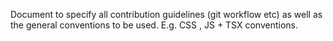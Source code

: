 Document to specify all contribution guidelines (git workflow etc) as well as the general conventions to be used. E.g. CSS , JS + TSX conventions.
